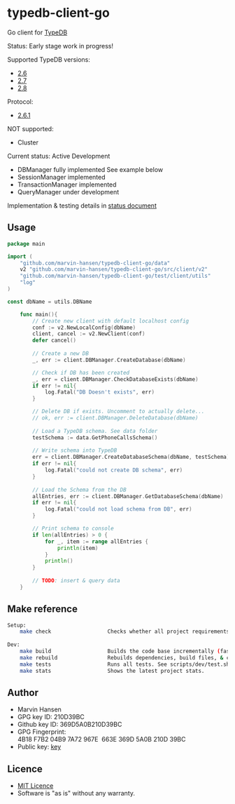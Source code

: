 # typedb-client-go

Go client for [TypeDB](https://vaticle.com/typedb)

Status: Early stage work in progress! 

Supported TypeDB versions:
* [2.6](https://github.com/vaticle/typedb/releases/tag/2.6.4)
* [2.7](https://github.com/vaticle/typedb/releases/tag/2.7.1)
* [2.8](https://github.com/vaticle/typedb/releases/tag/2.8.1)

Protocol: 
* [2.6.1](https://github.com/vaticle/typedb-protocol/releases/tag/2.6.1)

NOT supported:
* Cluster

Current status: Active Development
* DBManager fully implemented See example below
* SessionManager implemented 
* TransactionManager implemented 
* QueryManager under development

Implementation & testing details in [status document](Status.md) 

## Usage 

```Go
package main

import (
	"github.com/marvin-hansen/typedb-client-go/data"
	v2 "github.com/marvin-hansen/typedb-client-go/src/client/v2"
	"github.com/marvin-hansen/typedb-client-go/test/client/utils"
	"log"
)

const dbName = utils.DBName

    func main(){
		// Create new client with default localhost config
		conf := v2.NewLocalConfig(dbName)
		client, cancel := v2.NewClient(conf)
		defer cancel()
		
		// Create a new DB 
		_, err := client.DBManager.CreateDatabase(dbName)

		// Check if DB has been created 
		_, err = client.DBManager.CheckDatabaseExists(dbName)
		if err != nil{
			log.Fatal("DB Doesn't exists", err)
		}

		// Delete DB if exists. Uncomment to actually delete...
		// ok, err := client.DBManager.DeleteDatabase(dbName)
		
		// Load a TypeDB schema. See data folder  
		testSchema := data.GetPhoneCallsSchema()
		
		// Write schema into TypeDB 
		err = client.DBManager.CreateDatabaseSchema(dbName, testSchema)
		if err != nil{
			log.Fatal("could not create DB schema", err)
		}
		
		// Load the Schema from the DB 
		allEntries, err := client.DBManager.GetDatabaseSchema(dbName)
		if err != nil{
			log.Fatal("could not load schema from DB", err)
		}

		// Print schema to console 
		if len(allEntries) > 0 {
			for _, item := range allEntries {
				println(item)
			}
			println() 
		}
		
		// TODO: insert & query data
	}

```

## Make reference

```bash 
Setup: 
    make check                  Checks whether all project requirements are present.
     
Dev: 
    make build                  Builds the code base incrementally (fast).
    make rebuild                Rebuilds dependencies, build files, & code base (slow). Use after go mod changes.
    make tests                  Runs all tests. See scripts/dev/test.sh for details.
    make stats                  Shows the latest project stats. 
```

## Author

* Marvin Hansen 
* GPG key ID: 210D39BC
* Github key ID: 369D5A0B210D39BC
* GPG Fingerprint: 4B18 F7B2 04B9 7A72 967E  663E 369D 5A0B 210D 39BC 
* Public key: [key](pubkey.txt)

## Licence 

* [MIT Licence](LICENSE)
* Software is "as is" without any warranty. 
